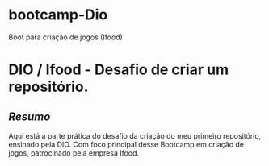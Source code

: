 # bootcamp-Dio
Boot para criação de jogos (Ifood)
# DIO / Ifood - Desafio de criar um repositório.

## *Resumo*

Aqui está a parte prática do desafio da criação do meu primeiro repositório, ensinado pela DIO.
Com foco principal desse Bootcamp em criação de jogos, patrocinado pela empresa Ifood.
